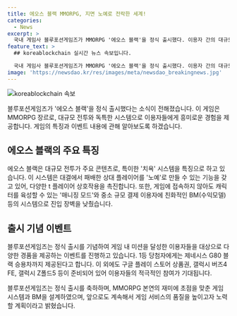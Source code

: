 ```yaml
---
title: 에오스 블랙 MMORPG, 지면 노예로 전락한 세계!
categories:
  - News
excerpt: >
  국내 게임사 블루포션게임즈가 MMORPG '에오스 블랙'을 정식 출시했다. 이용자 간의 대규모 전투가 주요 콘텐츠이며, '치욕' 시스템을 특징으로 꼽힌다. 또한 '매니징 모드', 친화적인 BM(수익모델) 등으로 진입 장벽을 낮추었고, 출시 기념 이벤트로 다양한 상품을 제공한다. 1등 당첨자에게는 제네시스 G80 블랙 승용차가 제공된다.
feature_text: >
  ## koreablockchain 실시간 뉴스 속보입니다.

  국내 게임사 블루포션게임즈가 MMORPG '에오스 블랙'을 정식 출시했다. 이용자 간의 대규모 전투가 주요 콘텐츠이며, '치욕' 시스템을 특징으로 꼽힌다. 또한 '매니징 모드', 친화적인 BM(수익모델) 등으로 진입 장벽을 낮추었고, 출시 기념 이벤트로 다양한 상품을 제공한다. 1등 당첨자에게는 제네시스 G80 블랙 승용차가 제공된다.
image: 'https://newsdao.kr/res/images/meta/newsdao_breakingnews.jpg'
---
```


<p><img src="https://newsdao.kr/res/images/meta/newsdao_breakingnews.jpg" alt="koreablockchain 속보" /></p>

<p>블루포션게임즈가 '에오스 블랙'을 정식 출시했다는 소식이 전해졌습니다. 이 게임은 MMORPG 장르로, 대규모 전투와 독특한 시스템으로 이용자들에게 흥미로운 경험을 제공합니다. 게임의 특징과 이벤트 내용에 관해 알아보도록 하겠습니다. </p>

<h2 data-ke-size="size26">에오스 블랙의 주요 특징</h2>

<p>에오스 블랙은 대규모 전투가 주요 콘텐츠로, 특이한 '치욕' 시스템을 특징으로 하고 있습니다. 이 시스템은 대결에서 패배한 상대 플레이어를 '노예'로 만들 수 있는 기능을 갖고 있어, 다양한 t 플레이어 상호작용을 촉진합니다. 또한, 게임에 접속하지 않아도 캐릭터를 육성할 수 있는 '매니징 모드'와 중소 규모 결제 이용자에 친화적인 BM(수익모델) 등의 시스템으로 진입 장벽을 낮췄습니다.</p>

<h2 data-ke-size="size26">출시 기념 이벤트</h2>

<p>블루포션게임즈는 정식 출시를 기념하여 게임 내 미션을 달성한 이용자들을 대상으로 다양한 경품을 제공하는 이벤트를 진행하고 있습니다. 1등 당첨자에게는 제네시스 G80 블랙 승용차까지 제공된다고 합니다. 이 외에도 구글 플레이 스토어 상품권, 갤럭시 버즈4 FE, 갤럭시 Z폴드5 등이 준비되어 있어 이용자들의 적극적인 참여가 기대됩니다.</p>

<p>블루포션게임즈는 정식 출시를 축하하며, MMORPG 본연의 재미에 초점을 맞춘 게임 시스템과 BM을 설계하였으며, 앞으로도 계속해서 게임 서비스의 품질을 높이고자 노력할 계획이라고 밝혔습니다.</p>

<p data-ke-size="size16">&nbsp;</p>

